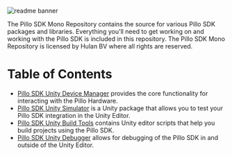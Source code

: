 ![readme banner](https://github.com/hulanbv/pillo-sdk-mono/blob/master/.github/wiki/readme-banner.png?raw=true)

The Pillo SDK Mono Repository contains the source for various Pillo SDK packages and libraries. Everything you'll need to get working on and working with the Pillo SDK is included in this repository. The Pillo SDK Mono Repository is licensed by Hulan BV where all rights are reserved.

# Table of Contents

- [Pillo SDK Unity Device Manager](https://github.com/hulanbv/pillo-sdk-mono/tree/master/UnityDeviceManager) provides the core functionality for interacting with the Pillo Hardware.
- [Pillo SDK Unity Simulator](https://github.com/hulanbv/pillo-sdk-mono/tree/master/UnitySimulator) is a Unity package that allows you to test your Pillo SDK integration in the Unity Editor.
- [Pillo SDK Unity Build Tools](https://github.com/hulanbv/pillo-sdk-mono/tree/master/UnityBuildTools) contains Unity editor scripts that help you build projects using the Pillo SDK.
- [Pillo SDK Unity Debugger](https://github.com/hulanbv/pillo-sdk-mono/tree/master/UnityDebugger) allows for debugging of the Pillo SDK in and outside of the Unity Editor.
